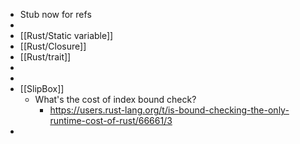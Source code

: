 - Stub now for refs
-
- [[Rust/Static variable]]
- [[Rust/Closure]]
- [[Rust/trait]]
-
-
- [[SlipBox]]
	- What's the cost of index bound check?
		- https://users.rust-lang.org/t/is-bound-checking-the-only-runtime-cost-of-rust/66661/3
-